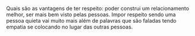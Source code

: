 Quais são as vantagens de ter respeito: poder construi um relacionamento melhor, ser mais bem visto pelas pessoas.
Impor respeito sendo uma pessoa quieta vai muito mais além de palavras que são faladas tendo empatia se colocando no lugar das outras pessoas.